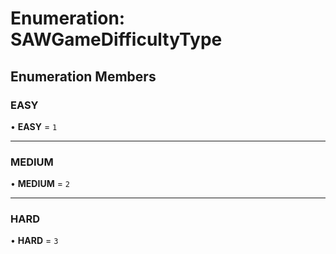 # Enumeration: SAWGameDifficultyType

## Enumeration Members

### EASY

• **EASY** = ``1``

___

### MEDIUM

• **MEDIUM** = ``2``

___

### HARD

• **HARD** = ``3``
